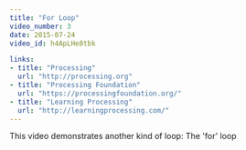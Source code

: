 ```yaml
---
title: "For Loop"
video_number: 3
date: 2015-07-24
video_id: h4ApLHe8tbk

links:
- title: "Processing"
  url: "http://processing.org"
- title: "Processing Foundation"
  url: "https://processingfoundation.org/"
- title: "Learning Processing"
  url: "http://learningprocessing.com/"
---
```


This video demonstrates another kind of loop: The 'for' loop
